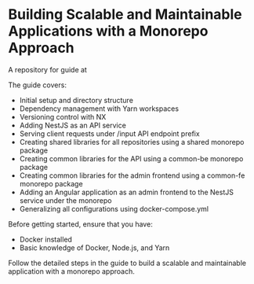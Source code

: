 # Building Scalable and Maintainable Applications with a Monorepo Approach

A repository for guide at 

The guide covers:
 - Initial setup and directory structure
 - Dependency management with Yarn workspaces
 - Versioning control with NX
 - Adding NestJS as an API service
 - Serving client requests under /input API endpoint prefix 
 - Creating shared libraries for all repositories using a shared monorepo package 
 - Creating common libraries for the API using a common-be monorepo package 
 - Creating common libraries for the admin frontend using a common-fe monorepo package 
 - Adding an Angular application as an admin frontend to the NestJS service under the monorepo 
 - Generalizing all configurations using docker-compose.yml

Before getting started, ensure that you have:
 - Docker installed
 - Basic knowledge of Docker, Node.js, and Yarn

Follow the detailed steps in the guide to build a scalable and maintainable application with a monorepo approach.
